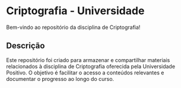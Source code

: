 # Criptografia - Universidade

Bem-vindo ao repositório da disciplina de Criptografia!

## Descrição

Este repositório foi criado para armazenar e compartilhar materiais relacionados à disciplina de Criptografia oferecida pela Universidade Positivo. O objetivo é facilitar o acesso a conteúdos relevantes e documentar o progresso ao longo do curso.
